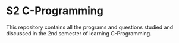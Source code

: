# S2 C-Programming


 This repository contains all the programs and questions studied and discussed in the 2nd semester of learning C-Programming. 

